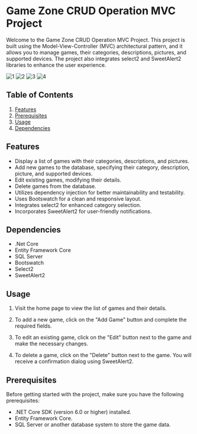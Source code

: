# Game Zone CRUD Operation MVC Project

Welcome to the Game Zone CRUD Operation MVC Project. This project is built using the Model-View-Controller (MVC) architectural pattern, and it allows you to manage games, their categories, descriptions, pictures, and supported devices. The project also integrates select2 and SweetAlert2 libraries to enhance the user experience.

![1](https://github.com/Eng-Eslamayman/GameZone/assets/106927185/80038be0-5741-45ad-828c-78a32c0636d8)
![2](https://github.com/Eng-Eslamayman/GameZone/assets/106927185/cfe37ab7-aafb-4de9-9164-b6c8aec88a64)
![3](https://github.com/Eng-Eslamayman/GameZone/assets/106927185/a25bc631-7a40-4a06-bb36-2f90264faf80)
![4](https://github.com/Eng-Eslamayman/GameZone/assets/106927185/5b4ee763-37f2-459c-9eb2-17e16704da12)

## Table of Contents

1. [Features](#features)
2. [Prerequisites](#prerequisites)
3. [Usage](#Usage)
4. [Dependencies](#dependencies)
	
## Features

- Display a list of games with their categories, descriptions, and pictures.
- Add new games to the database, specifying their category, description, picture, and supported devices.
- Edit existing games, modifying their details.
- Delete games from the database.
- Utilizes dependency injection for better maintainability and testability.
- Uses Bootswatch for a clean and responsive layout.
- Integrates select2 for enhanced category selection.
- Incorporates SweetAlert2 for user-friendly notifications.

## Dependencies

- .Net Core
- Entity Framework Core
- SQL Server 
- Bootswatch
- Select2
- SweetAlert2

## Usage

1. Visit the home page to view the list of games and their details.

2. To add a new game, click on the "Add Game" button and complete the required fields.

3. To edit an existing game, click on the "Edit" button next to the game and make the necessary changes.

4. To delete a game, click on the "Delete" button next to the game. You will receive a confirmation dialog using SweetAlert2.

## Prerequisites

Before getting started with the project, make sure you have the following prerequisites:

- .NET Core SDK (version 6.0 or higher) installed.
- Entity Framework Core.
- SQL Server or another database system to store the game data.
